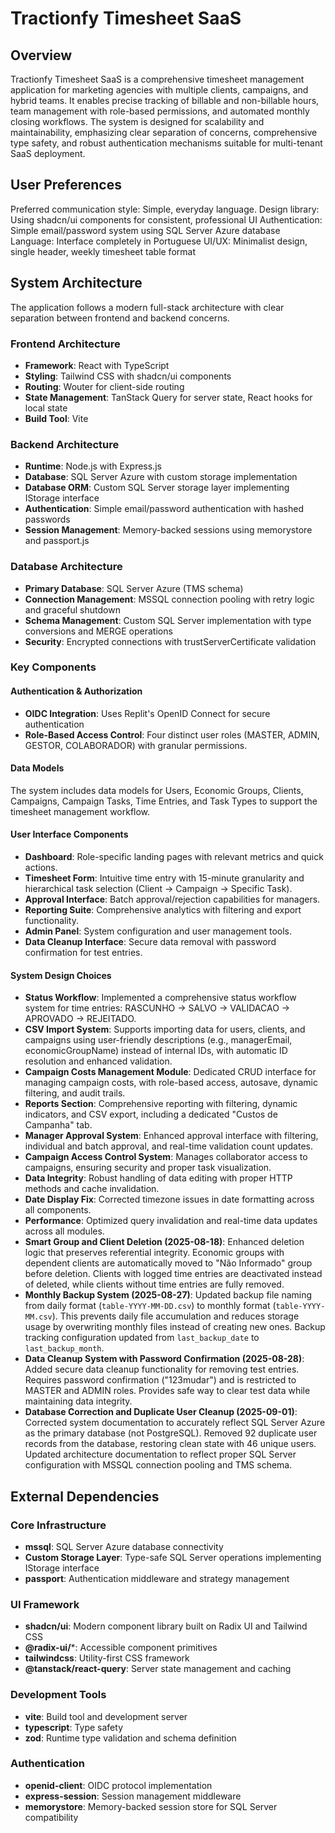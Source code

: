 # Tractionfy Timesheet SaaS

## Overview
Tractionfy Timesheet SaaS is a comprehensive timesheet management application for marketing agencies with multiple clients, campaigns, and hybrid teams. It enables precise tracking of billable and non-billable hours, team management with role-based permissions, and automated monthly closing workflows. The system is designed for scalability and maintainability, emphasizing clear separation of concerns, comprehensive type safety, and robust authentication mechanisms suitable for multi-tenant SaaS deployment.

## User Preferences
Preferred communication style: Simple, everyday language.
Design library: Using shadcn/ui components for consistent, professional UI
Authentication: Simple email/password system using SQL Server Azure database
Language: Interface completely in Portuguese
UI/UX: Minimalist design, single header, weekly timesheet table format

## System Architecture

The application follows a modern full-stack architecture with clear separation between frontend and backend concerns.

### Frontend Architecture
- **Framework**: React with TypeScript
- **Styling**: Tailwind CSS with shadcn/ui components
- **Routing**: Wouter for client-side routing
- **State Management**: TanStack Query for server state, React hooks for local state
- **Build Tool**: Vite

### Backend Architecture
- **Runtime**: Node.js with Express.js
- **Database**: SQL Server Azure with custom storage implementation
- **Database ORM**: Custom SQL Server storage layer implementing IStorage interface
- **Authentication**: Simple email/password authentication with hashed passwords
- **Session Management**: Memory-backed sessions using memorystore and passport.js

### Database Architecture
- **Primary Database**: SQL Server Azure (TMS schema)
- **Connection Management**: MSSQL connection pooling with retry logic and graceful shutdown
- **Schema Management**: Custom SQL Server implementation with type conversions and MERGE operations
- **Security**: Encrypted connections with trustServerCertificate validation

### Key Components

#### Authentication & Authorization
- **OIDC Integration**: Uses Replit's OpenID Connect for secure authentication
- **Role-Based Access Control**: Four distinct user roles (MASTER, ADMIN, GESTOR, COLABORADOR) with granular permissions.

#### Data Models
The system includes data models for Users, Economic Groups, Clients, Campaigns, Campaign Tasks, Time Entries, and Task Types to support the timesheet management workflow.

#### User Interface Components
- **Dashboard**: Role-specific landing pages with relevant metrics and quick actions.
- **Timesheet Form**: Intuitive time entry with 15-minute granularity and hierarchical task selection (Client → Campaign → Specific Task).
- **Approval Interface**: Batch approval/rejection capabilities for managers.
- **Reporting Suite**: Comprehensive analytics with filtering and export functionality.
- **Admin Panel**: System configuration and user management tools.
- **Data Cleanup Interface**: Secure data removal with password confirmation for test entries.

#### System Design Choices
- **Status Workflow**: Implemented a comprehensive status workflow system for time entries: RASCUNHO → SALVO → VALIDACAO → APROVADO → REJEITADO.
- **CSV Import System**: Supports importing data for users, clients, and campaigns using user-friendly descriptions (e.g., managerEmail, economicGroupName) instead of internal IDs, with automatic ID resolution and enhanced validation.
- **Campaign Costs Management Module**: Dedicated CRUD interface for managing campaign costs, with role-based access, autosave, dynamic filtering, and audit trails.
- **Reports Section**: Comprehensive reporting with filtering, dynamic indicators, and CSV export, including a dedicated "Custos de Campanha" tab.
- **Manager Approval System**: Enhanced approval interface with filtering, individual and batch approval, and real-time validation count updates.
- **Campaign Access Control System**: Manages collaborator access to campaigns, ensuring security and proper task visualization.
- **Data Integrity**: Robust handling of data editing with proper HTTP methods and cache invalidation.
- **Date Display Fix**: Corrected timezone issues in date formatting across all components.
- **Performance**: Optimized query invalidation and real-time data updates across all modules.
- **Smart Group and Client Deletion (2025-08-18)**: Enhanced deletion logic that preserves referential integrity. Economic groups with dependent clients are automatically moved to "Não Informado" group before deletion. Clients with logged time entries are deactivated instead of deleted, while clients without time entries are fully removed.
- **Monthly Backup System (2025-08-27)**: Updated backup file naming from daily format (`table-YYYY-MM-DD.csv`) to monthly format (`table-YYYY-MM.csv`). This prevents daily file accumulation and reduces storage usage by overwriting monthly files instead of creating new ones. Backup tracking configuration updated from `last_backup_date` to `last_backup_month`.
- **Data Cleanup System with Password Confirmation (2025-08-28)**: Added secure data cleanup functionality for removing test entries. Requires password confirmation ("123mudar") and is restricted to MASTER and ADMIN roles. Provides safe way to clear test data while maintaining data integrity.
- **Database Correction and Duplicate User Cleanup (2025-09-01)**: Corrected system documentation to accurately reflect SQL Server Azure as the primary database (not PostgreSQL). Removed 92 duplicate user records from the database, restoring clean state with 46 unique users. Updated architecture documentation to reflect proper SQL Server configuration with MSSQL connection pooling and TMS schema.

## External Dependencies

### Core Infrastructure
- **mssql**: SQL Server Azure database connectivity
- **Custom Storage Layer**: Type-safe SQL Server operations implementing IStorage interface
- **passport**: Authentication middleware and strategy management

### UI Framework
- **shadcn/ui**: Modern component library built on Radix UI and Tailwind CSS
- **@radix-ui/***: Accessible component primitives
- **tailwindcss**: Utility-first CSS framework
- **@tanstack/react-query**: Server state management and caching

### Development Tools
- **vite**: Build tool and development server
- **typescript**: Type safety
- **zod**: Runtime type validation and schema definition

### Authentication
- **openid-client**: OIDC protocol implementation
- **express-session**: Session management middleware
- **memorystore**: Memory-backed session store for SQL Server compatibility